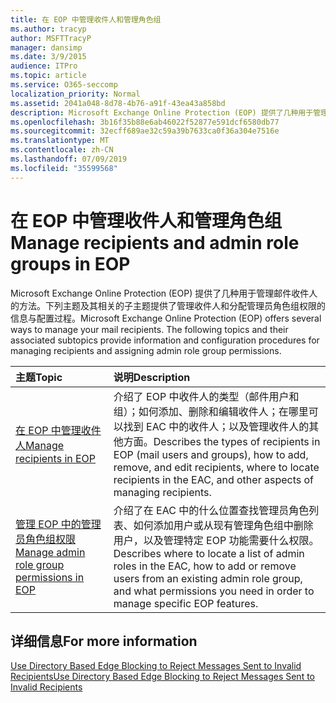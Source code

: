 ```yaml
---
title: 在 EOP 中管理收件人和管理角色组
ms.author: tracyp
author: MSFTTracyP
manager: dansimp
ms.date: 3/9/2015
audience: ITPro
ms.topic: article
ms.service: O365-seccomp
localization_priority: Normal
ms.assetid: 2041a048-8d78-4b76-a91f-43ea43a858bd
description: Microsoft Exchange Online Protection (EOP) 提供了几种用于管理邮件收件人的方法。下列主题及其相关的子主题提供了管理收件人和分配管理员角色组权限的信息与配置过程。
ms.openlocfilehash: 3b16f35b88e6ab46022f52877e591dcf6580db77
ms.sourcegitcommit: 32ecff689ae32c59a39b7633ca0f36a304e7516e
ms.translationtype: MT
ms.contentlocale: zh-CN
ms.lasthandoff: 07/09/2019
ms.locfileid: "35599568"
---
```

# <a name="manage-recipients-and-admin-role-groups-in-eop"></a><span data-ttu-id="85a5c-104">在 EOP 中管理收件人和管理角色组</span><span class="sxs-lookup"><span data-stu-id="85a5c-104">Manage recipients and admin role groups in EOP</span></span>

<span data-ttu-id="85a5c-p102">Microsoft Exchange Online Protection (EOP) 提供了几种用于管理邮件收件人的方法。下列主题及其相关的子主题提供了管理收件人和分配管理员角色组权限的信息与配置过程。</span><span class="sxs-lookup"><span data-stu-id="85a5c-p102">Microsoft Exchange Online Protection (EOP) offers several ways to manage your mail recipients. The following topics and their associated subtopics provide information and configuration procedures for managing recipients and assigning admin role group permissions.</span></span>
  
|<span data-ttu-id="85a5c-107">**主题**</span><span class="sxs-lookup"><span data-stu-id="85a5c-107">**Topic**</span></span>|<span data-ttu-id="85a5c-108">**说明**</span><span class="sxs-lookup"><span data-stu-id="85a5c-108">**Description**</span></span>|
|:-----|:-----|
|[<span data-ttu-id="85a5c-109">在 EOP 中管理收件人</span><span class="sxs-lookup"><span data-stu-id="85a5c-109">Manage recipients in EOP</span></span>](manage-recipients-in-eop.md) <br/> |<span data-ttu-id="85a5c-110">介绍了 EOP 中收件人的类型（邮件用户和组）；如何添加、删除和编辑收件人；在哪里可以找到 EAC 中的收件人；以及管理收件人的其他方面。</span><span class="sxs-lookup"><span data-stu-id="85a5c-110">Describes the types of recipients in EOP (mail users and groups), how to add, remove, and edit recipients, where to locate recipients in the EAC, and other aspects of managing recipients.</span></span>  <br/> |
|[<span data-ttu-id="85a5c-111">管理 EOP 中的管理员角色组权限</span><span class="sxs-lookup"><span data-stu-id="85a5c-111">Manage admin role group permissions in EOP</span></span>](manage-admin-role-group-permissions-in-eop.md) <br/> |<span data-ttu-id="85a5c-112">介绍了在 EAC 中的什么位置查找管理员角色列表、如何添加用户或从现有管理角色组中删除用户，以及管理特定 EOP 功能需要什么权限。</span><span class="sxs-lookup"><span data-stu-id="85a5c-112">Describes where to locate a list of admin roles in the EAC, how to add or remove users from an existing admin role group, and what permissions you need in order to manage specific EOP features.</span></span>  <br/> |
   
## <a name="for-more-information"></a><span data-ttu-id="85a5c-113">详细信息</span><span class="sxs-lookup"><span data-stu-id="85a5c-113">For more information</span></span>

[<span data-ttu-id="85a5c-114">Use Directory Based Edge Blocking to Reject Messages Sent to Invalid Recipients</span><span class="sxs-lookup"><span data-stu-id="85a5c-114">Use Directory Based Edge Blocking to Reject Messages Sent to Invalid Recipients</span></span>](http://technet.microsoft.com/library/ca7b7416-92ed-40ad-abdb-695be46ea2e4.aspx)
  

